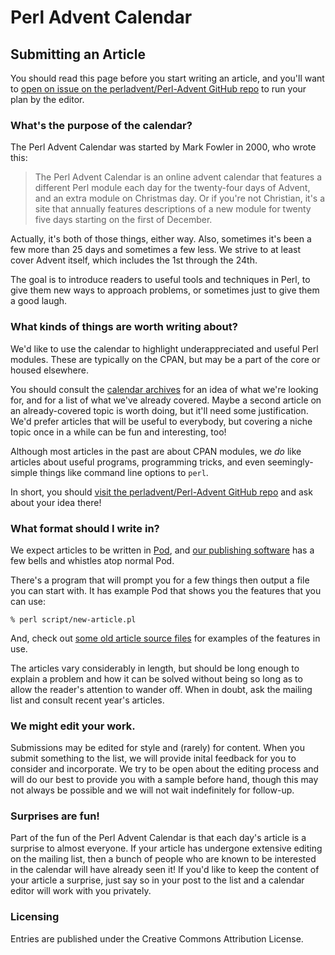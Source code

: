 #  Perl Advent Calendar
## Submitting an Article

You should read this page before you start writing an article, and you'll want
to [open on issue on the perladvent/Perl-Advent GitHub repo](https://github.com/perladvent/Perl-Advent/issues/new) to
run your plan by the editor.

### What's the purpose of the calendar?

The Perl Advent Calendar was started by Mark Fowler in 2000, who wrote this:

> The Perl Advent Calendar is an online advent calendar that features a
> different Perl module each day for the twenty-four days of Advent, and an
> extra module on Christmas day. Or if you're not Christian, it's a site that
> annually features descriptions of a new module for twenty five days starting
> on the first of December.

Actually, it's both of those things, either way.  Also, sometimes it's been a
few more than 25 days and sometimes a few less.  We strive to at least cover
Advent itself, which includes the 1st through the 24th.

The goal is to introduce readers to useful tools and techniques in Perl, to
give them new ways to approach problems, or sometimes just to give them a good
laugh.

### What kinds of things are worth writing about?

We'd like to use the calendar to highlight underappreciated and useful Perl
modules.  These are typically on the CPAN, but may be a part of the core or
housed elsewhere.

You should consult the [calendar archives](/archives.html) for an idea of what
we're looking for, and for a list of what we've already covered.  Maybe a
second article on an already-covered topic is worth doing, but it'll need some
justification.  We'd prefer articles that will be useful to everybody, but
covering a niche topic once in a while can be fun and interesting, too!

Although most articles in the past are about CPAN modules, we *do* like
articles about useful programs, programming tricks, and even seemingly-simple
things like command line options to `perl`.

In short, you should [visit the perladvent/Perl-Advent GitHub repo](https://github.com/perladvent/Perl-Advent) and ask about your idea
there!

### What format should I write in?

We expect articles to be written in
[Pod](http://perldoc.perl.org/perlpod.html), and [our publishing
software](http://metacpan.org/release/WWW-AdventCalendar) has a few bells and
whistles atop normal Pod.

There's a program that will prompt you for a few things then output
a file you can start with. It has example Pod that shows you the features
that you can use:

	% perl script/new-article.pl

And, check out [some old article source
files](https://github.com/perladvent/Perl-Advent/tree/main/2020/articles) for
examples of the features in use.

The articles vary considerably in length, but should be long enough to explain
a problem and how it can be solved without being so long as to allow the
reader's attention to wander off.  When in doubt, ask the mailing list and
consult recent year's articles.

### We might edit your work.

Submissions may be edited for style and (rarely) for content.  When you submit
something to the list, we will provide inital feedback for you to consider and
incorporate.  We try to be open about the editing process and will do our best
to provide you with a sample before hand, though this may not always be
possible and we will not wait indefinitely for follow-up.

### Surprises are fun!

Part of the fun of the Perl Advent Calendar is that each day's article is a
surprise to almost everyone.  If your article has undergone extensive editing
on the mailing list, then a bunch of people who are known to be interested in
the calendar will have already seen it!  If you'd like to keep the content of
your article a surprise, just say so in your post to the list and a calendar
editor will work with you privately.

### Licensing

Entries are published under the Creative Commons Attribution License.
